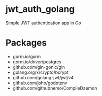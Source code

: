 # jwt_auth_golang
Simple JWT authentication app in Go

# Packages
- gorm.io/gorm
- gorm.io/driver/postgres
- github.com/gin-gonic/gin
- golang.org/x/crypto/bcrypt
- github.com/golang-jwt/jwt/v4
- github.com/joho/godotenv
- github.com/githubnemo/CompileDaemon